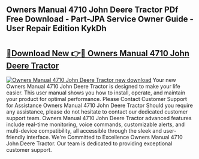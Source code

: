 ## Owners Manual 4710 John Deere Tractor PDf Free Download - Part-JPA Service Owner Guide - User Repair Edition KykDh

# <h2><a href="http://bc46797.oget.top/?id=Owners+Manual+4710+John+Deere+Tractor">🔗Download New 👉🔴 Owners Manual 4710 John Deere Tractor</a></h2>

[![Owners Manual 4710 John Deere Tractor new download](https://i.imgur.com/5g1atiW.png)](http://bc46797.oget.top/?id=Owners+Manual+4710+John+Deere+Tractor)
Your new Owners Manual 4710 John Deere Tractor is designed to make your life easier. This user manual shows you how to install, operate, and maintain your product for optimal performance. Please Contact Customer Support for Assistance Owners Manual 4710 John Deere Tractor Should you require any assistance, please do not hesitate to contact our dedicated customer support team. Owners Manual 4710 John Deere Tractor advanced features include real-time monitoring, voice commands, customizable alerts, and multi-device compatibility, all accessible through the sleek and user-friendly interface. We're Committed to Excellence Owners Manual 4710 John Deere Tractor. Our team is dedicated to providing exceptional customer support.

